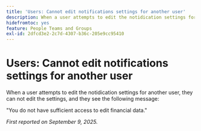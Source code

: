 ```yaml
---
title: 'Users: Cannot edit notifications settings for another user'
description: When a user attempts to edit the notidication settings for another user, they can not edit the settings, and they see an error message.
hidefromtoc: yes
feature: People Teams and Groups
exl-id: 2dfcd3e2-2c7d-4307-b36c-205e9cc95410
---
```

# Users: Cannot edit notifications settings for another user

When a user attempts to edit the notidication settings for another user, they can not edit the settings, and they see the following message:

"You do not have sufficient access to edit financial data."

_First reported on September 9, 2025._
